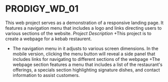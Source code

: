 # PRODIGY_WD_01
 This web project serves as a demonstration of a responsive landing page. It features a navigation menu that includes a logo and links directing users to various sections of the website.
*Project Description*
+This project is to create a webpage for a kebab restaurent.
+ The navigation menu in it adjusts to various screen dimensions. In the mobile version, clicking the menu button will reveal a side panel that includes links for navigating to different sections of the webpage
+The webpage section features a menu that includes a list of the restaurant's offerings, a specials section highlighting signature dishes, and contact information to assist customers.

